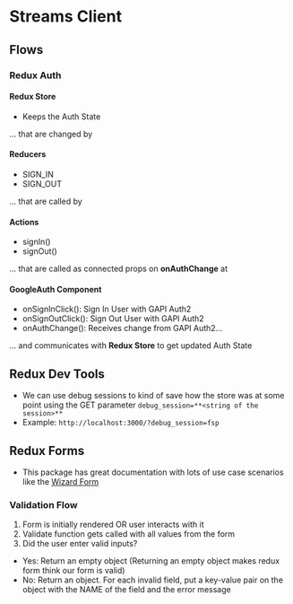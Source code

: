 # Streams Client

## Flows

### Redux Auth

#### Redux Store

- Keeps the Auth State

... that are changed by

#### Reducers

- SIGN_IN
- SIGN_OUT

... that are called by

#### Actions

- signIn()
- signOut()

... that are called as connected props on **onAuthChange** at

#### GoogleAuth Component

- onSignInClick(): Sign In User with GAPI Auth2
- onSignOutClick(): Sign Out User with GAPI Auth2
- onAuthChange(): Receives change from GAPI Auth2...

... and communicates with **Redux Store** to get updated Auth State

## Redux Dev Tools
- We can use debug sessions to kind of save how the store was at some point using the GET parameter `debug_session=**<string of the session>**`
- Example: `http://localhost:3000/?debug_session=fsp`

## Redux Forms
- This package has great documentation with lots of use case scenarios like the [Wizard Form](https://redux-form.com/8.2.2/examples/wizard/)

### Validation Flow
1. Form is initially rendered OR user interacts with it
2. Validate function gets called with all values from the form
3. Did the user enter valid inputs?
  - Yes: Return an empty object (Returning an empty object makes redux form think our form is valid)
  - No: Return an object. For each invalid field, put a key-value pair on the object with the NAME of the field and the error message